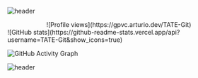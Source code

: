 ![header](https://capsule-render.vercel.app/api?type=waving&color=timeGradient&height=300&section=header&text=TATE_LOG&fontSize=50&animation=twinkling )

<div align=center>
![Profile views](https://gpvc.arturio.dev/TATE-Git)  
</div>
![GitHub stats](https://github-readme-stats.vercel.app/api?username=TATE-Git&show_icons=true)  

![GitHub Activity Graph](https://activity-graph.herokuapp.com/graph?username=TATE-Git)  

![header](https://capsule-render.vercel.app/api?type=waving&color=timeGradient&height=300&section=footer&text=&&fontSize=50&animation=twinkling )

<!--
**TATE-Git/TATE-Git** is a ✨ _special_ ✨ repository because its `README.md` (this file) appears on your GitHub profile.

Here are some ideas to get you started:

- 🔭 I’m currently working on ...
- 🌱 I’m currently learning ...
- 👯 I’m looking to collaborate on ...
- 🤔 I’m looking for help with ...
- 💬 Ask me about ...
- 📫 How to reach me: ...
- 😄 Pronouns: ...
- ⚡ Fun fact: ...
-->
